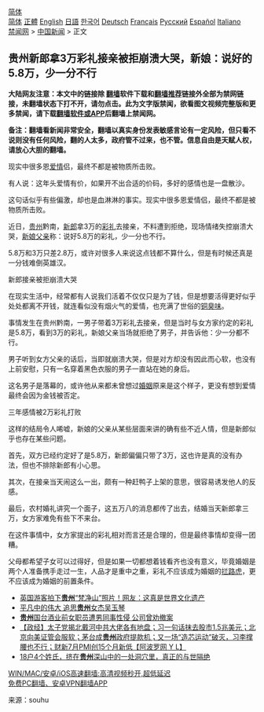  <!-- 面包屑导航 --> <div class="breadcrumb"><!-- GTranslate: https://gtranslate.io/ -->  <div class="switcher notranslate">  <div class="selected">  <a href="#" onclick="return false;"> 简体</a>  </div>  <div class="option">  <a href="https://www.bannedbook.org" onclick="doGTranslate('zh-CN|zh-CN');jQuery('div.switcher div.selected a').html(jQuery(this).html());return false;" title="简体中文" class="nturl selected"> 简体</a>  <a href="https://www.bannedbook.org/zh-tw/" onclick="doGTranslate('zh-CN|zh-TW');jQuery('div.switcher div.selected a').html(jQuery(this).html());return false;" title="繁體中文" class="nturl"> 正體</a>  <a href="https://www.bannedbook.org/en/" onclick="doGTranslate('zh-CN|en');jQuery('div.switcher div.selected a').html(jQuery(this).html());return false;" title="English" class="nturl"> English</a>  <a href="https://www.bannedbook.org/ja/" onclick="doGTranslate('zh-CN|ja');jQuery('div.switcher div.selected a').html(jQuery(this).html());return false;" title="日本語" class="nturl"> 日語</a>  <a href="https://www.bannedbook.org/ko/" onclick="doGTranslate('zh-CN|ko');jQuery('div.switcher div.selected a').html(jQuery(this).html());return false;" title="한국어" class="nturl"> 한국어</a>  <a href="https://www.bannedbook.org/de/" onclick="doGTranslate('zh-CN|de');jQuery('div.switcher div.selected a').html(jQuery(this).html());return false;" title="Deutsch" class="nturl"> Deutsch</a>  <a href="https://www.bannedbook.org/fr/" onclick="doGTranslate('zh-CN|fr');jQuery('div.switcher div.selected a').html(jQuery(this).html());return false;" title="Français" class="nturl"> Français</a>  <a href="https://www.bannedbook.org/ru/" onclick="doGTranslate('zh-CN|ru');jQuery('div.switcher div.selected a').html(jQuery(this).html());return false;" title="Русский" class="nturl"> Русский</a>  <a href="https://www.bannedbook.org/es/" onclick="doGTranslate('zh-CN|es');jQuery('div.switcher div.selected a').html(jQuery(this).html());return false;" title="Español" class="nturl"> Español</a>  <a href="https://www.bannedbook.org/it/" onclick="doGTranslate('zh-CN|it');jQuery('div.switcher div.selected a').html(jQuery(this).html());return false;" title="Italiano" class="nturl"> Italiano</a>  </div>  </div>      <div class='breadcrumb-sub'><!-- Breadcrumb NavXT 6.3.0 --> <a href="https://www.bannedbook.org/" class="home">禁闻网</a> &gt; <a href="https://www.bannedbook.org/bnews/cnnews/" class="category">中国新闻</a> &gt; 正文</div></div><h2>贵州新郎拿3万彩礼接亲被拒崩溃大哭，新娘：说好的5.8万，少一分不行</h2> <p class="notice"><b>大陆网友注意：本文中的链接除 <a href="https://github.com/bannedbook/fanqiang" >翻墙</a>软件下载和<a href="https://github.com/killgcd/justmysocks/blob/master/README.md">翻墙推荐</a>链接外全部为禁网链接，未翻墙状态下打不开，请勿点击。此为文字版禁闻，欲看图文视频完整版和更多禁闻，请下载<a href="https://github.com/bannedbook/fanqiang">翻墙软件或APP</a>后翻墙上禁闻网。</p><p>备注：翻墙看新闻非常安全，翻墙以真实身份发表敏感言论有一定风险，但只看不说则没有任何风险，翻的人太多，政府管不过来，也不管。信息自由是天赋人权，请放心大胆的翻墙。</b></p>  <div class="entry"> <p id="summary">现实中很多恩<a href="https://www.bannedbook.org/bnews/tag/%e7%88%b1%e6%83%85/" class="st_tag internal_tag" rel="tag" title="标签 爱情 下的日志">爱情</a>侣，最终不都是被物质所击败。</p> <p>有人说：这年头爱情有价，如果开不出合适的价码，多好的感情也是一盘散沙。</p> <p>这句话似乎有些偏激，却也是血淋淋的事实。现实中很多恩爱情侣，最终不都是被物质所击败。</p> <p>近日，<a href="https://www.bannedbook.org/bnews/tag/%e8%b4%b5%e5%b7%9e/" class="st_tag internal_tag" rel="tag" title="标签 贵州 下的日志">贵州</a>黔南，<a href="https://www.bannedbook.org/bnews/tag/%e6%96%b0%e9%83%8e/" class="st_tag internal_tag" rel="tag" title="标签 新郎 下的日志">新郎</a>拿3万的<a href="https://www.bannedbook.org/bnews/tag/%e5%bd%a9%e7%a4%bc/" class="st_tag internal_tag" rel="tag" title="标签 彩礼 下的日志">彩礼</a>去接亲，不料遭到拒绝，现场情绪失控崩溃大哭，<a href="https://www.bannedbook.org/bnews/tag/%e6%96%b0%e5%a8%98/" class="st_tag internal_tag" rel="tag" title="标签 新娘 下的日志">新娘</a><a href="https://www.bannedbook.org/bnews/tag/%E7%88%B6%E4%BA%B2/" class="st_tag internal_tag" rel="tag" title="标签 父亲 下的日志">父亲</a>称：说好5.8万的彩礼，少一分也不行。</p>  <p>5.8万和3万只差2.8万，或许对很多人来说这点钱都不算什么，但是有时候还真是一分钱难倒英雄汉。</p> <p>新郎接亲被拒崩溃大哭</p> <p>在现实生活中，经常都有人说我们活着不仅仅只是为了钱，但是想要活得更好似乎处处都离不开钱，就连看似没有烟火气的爱情，也充满了世俗的<a href="https://www.bannedbook.org/bnews/tag/%E9%93%9C%E8%87%AD%E5%91%B3/" class="st_tag internal_tag" rel="tag" title="标签 铜臭味 下的日志">铜臭味</a>。</p> <p>事情发生在贵州黔南，一男子带着3万彩礼去接亲，但是当时与女方家约定的彩礼是5.8万，看到3万的彩礼，新娘父亲当场就拒绝了男子，并告诉他：少一分都不行。</p>  <p>男子听到女方父亲的话后，当即就崩溃大哭，但是对方却没有因此而心软，也没有上前安慰，只有一名穿着黑色衣服的男子一直站在她的身后。</p> <p>这名男子是落幕的，或许他从来都未曾想过<a href="https://www.bannedbook.org/bnews/tag/%e5%a9%9a%e5%a7%bb/" class="st_tag internal_tag" rel="tag" title="标签 婚姻 下的日志">婚姻</a>原来是这个样子，更没有想到爱情最终会因为金钱被否定。</p> <p>三年感情被2万彩礼打败</p> <p>这样的结局令人唏嘘，新娘的父亲从某些层面来讲的确有些不近人情，但是新郎似乎也存在某些问题。</p>  <p>首先，双方已经约定好了是5.8万，新郎偏偏只带了3万，这也许是真的没有办法，但也不排除新郎有小心思。</p> <p>其次，在接亲当天闹这么一出，颇有一种赶鸭子上架的意思，很容易诱发他人的反感。</p> <p>最后，农村婚礼讲究一个面子，这五万八的消息都传了出去，结婚当天新郎拿三万，女方家难免有些下不来台。</p> <p>在这件事情中，女方家提出的彩礼相对而言还是合理的，但是最终事情却变得一团糟。</p>  <p>父母都希望子女可以过得好，但是如果一切都想着钱看齐也没有意义，毕竟婚姻是两个人准备携手走过一生，人品才是重中之重，彩礼不应该成为婚姻的<a href="https://www.bannedbook.org/bnews/tag/%E6%8B%A6%E8%B7%AF%E8%99%8E/" class="st_tag internal_tag" rel="tag" title="标签 拦路虎 下的日志">拦路虎</a>，更不应该成为婚姻的前置条件。</p> <ul class='op-related-articles' title='相关阅读'> <li><a href='https://www.bannedbook.org/bnews/funmedia/20210814/1606165.html' target='_blank'>英国游客拍下<b>贵州</b>“梵净山”照片！网友：这真是世界文化遗产</a></li> <li><a href='https://www.bannedbook.org/bnews/baitai/20210813/1605549.html' target='_blank'>平凡中的伟大 追思<b>贵州</b>女杰吴玉琴</a></li> <li><a href='https://www.bannedbook.org/bnews/cbnews/20210813/1605349.html' target='_blank'><b>贵州</b>国台酒业前女职员遭男同事性侵 公司曾劝撤案</a></li> <li><a href='https://www.bannedbook.org/bnews/bannedvideo/20210803/1599536.html' target='_blank'>【政经】太子党揭北戴河中共大佬各有地盘；习一句话抹去股市1.5兆美元；北京向美证管会服软；茅台成<b>贵州</b>政府提款机；又一场“造芯运动”破灭，习李撑腰也不行；财新7月PMI创15个月新低【阿波罗网 Y L】</a></li> <li><a href='https://www.bannedbook.org/bnews/funmedia/20210802/1598607.html' target='_blank'>18户4个姓氏，挤在<b>贵州</b>深山中的一处洞穴里，真正的与世隔绝</a></li> </ul> <p class="texttj"> <a href="https://github.com/bannedbook/fanqiang/wiki/V2ray%E6%9C%BA%E5%9C%BA" target="_blank">WIN/MAC/安卓/iOS高速翻墙:高清视频秒开,超低延迟</a><br/> <a href="https://github.com/bannedbook/fanqiang/wiki/%E7%A6%81%E9%97%BB%E7%BD%91%E5%AE%89%E5%8D%93%E7%BF%BB%E5%A2%99%E6%96%B0%E9%97%BBAPP" target="_blank">免费PC翻墙、安卓VPN翻墙APP</a></p><p> 来源：souhu </p><a name='sharetosocial'></a>  <div style="margin-bottom:5px;padding-bottom:5px;clear:both"> <div id="archive-pix-1" class="banner-ads"> <!-- AuctionX Display platform tag START --> <div id="26318x728x90x621x_ADSLOT2" clicktrack="%%CLICK_URL_ESC%%"></div> <!-- AuctionX Display platform tag END --> </div> <div id="archive-pix-2" class="banner-ads"> <!-- AuctionX Display platform tag START --> <div id="26315x300x250x621x_ADSLOT2" clicktrack="%%CLICK_URL_ESC%%"></div> <!-- AuctionX Display platform tag END --> </div> </div>  <div id="archive-pix-1" class="banner-ads"> <!-- AuctionX Display platform tag START --> <div id="26318x728x90x621x_ADSLOT3" clicktrack="%%CLICK_URL_ESC%%"></div> <!-- AuctionX Display platform tag END --> </div> </div><!--END ENTRY--> 